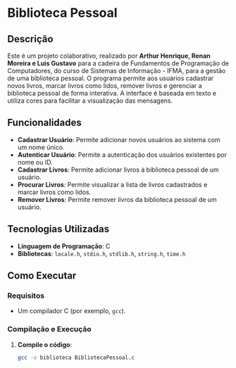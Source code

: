 # Biblioteca Pessoal

## Descrição

Este é um projeto colaborativo, realizado por **Arthur Henrique, Renan Moreira e Luis Gustavo** para a cadeira de Fundamentos de Programação de Computadores, do curso de Sistemas de Informação - IFMA, para a gestão de uma biblioteca pessoal. O programa permite aos usuários cadastrar novos livros, marcar livros como lidos, remover livros e gerenciar a biblioteca pessoal de forma interativa. A interface é baseada em texto e utiliza cores para facilitar a visualização das mensagens.

## Funcionalidades

- **Cadastrar Usuário**: Permite adicionar novos usuários ao sistema com um nome único.
- **Autenticar Usuário**: Permite a autenticação dos usuários existentes por nome ou ID.
- **Cadastrar Livros**: Permite adicionar livros à biblioteca pessoal de um usuário.
- **Procurar Livros**: Permite visualizar a lista de livros cadastrados e marcar livros como lidos.
- **Remover Livros**: Permite remover livros da biblioteca pessoal de um usuário.

## Tecnologias Utilizadas

- **Linguagem de Programação**: C
- **Bibliotecas**: `locale.h`, `stdio.h`, `stdlib.h`, `string.h`, `time.h`

## Como Executar

### Requisitos

- Um compilador C (por exemplo, `gcc`).

### Compilação e Execução

1. **Compile o código**:

   ```bash
   gcc -o biblioteca BibliotecaPessoal.c

